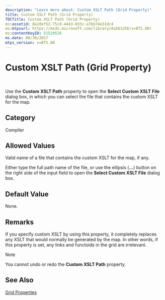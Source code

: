```yaml
---
description: "Learn more about: Custom XSLT Path (Grid Property)"
title: Custom XSLT Path (Grid Property)
TOCTitle: Custom XSLT Path (Grid Property)
ms:assetid: 8a10ef52-75cd-4443-833c-a7bb74e31dc4
ms:mtpsurl: https://msdn.microsoft.com/library/Aa561256(v=BTS.80)
ms:contentKeyID: 51529528
ms.date: 08/30/2017
mtps_version: v=BTS.80
---
```


# Custom XSLT Path (Grid Property)

 

Use the **Custom XSLT Path** property to open the **Select Custom XSLT File** dialog box, in which you can select the file that contains the custom XSLT for the map.

## Category

Compiler

## Allowed Values

Valid name of a file that contains the custom XSLT for the map, if any.

Either type the full path name of the file, or use the ellipsis (**...**) button on the right side of the input field to open the **Select Custom XSLT File** dialog box.

## Default Value

None.

## Remarks

If you specify custom XSLT by using this property, it completely replaces any XSLT that would normally be generated by the map. In other words, if this property is set, any links and functoids in the grid are irrelevant.


> [!NOTE]
> <P>You cannot undo or redo the <STRONG>Custom XSLT Path</STRONG> property.</P>



## See Also

[Grid Properties](grid-properties.md)

